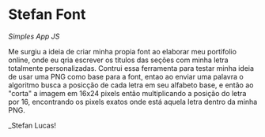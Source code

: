 # Stefan Font
_Simples App JS_

Me surgiu a ideia de criar minha propia font ao elaborar meu portifolio online, onde eu qria escrever os titulos das seções com minha letra totalmente personalizadas.
Contrui essa ferramenta para testar minha ideia de usar uma PNG como base para a font, entao ao enviar uma palavra o algoritmo busca a posicção de cada letra em seu alfabeto base,
e então ao "corta" a imagem em 16x24 pixels então multiplicando a posição do letra por 16, encontrando os pixels exatos onde está aquela letra dentro da minha PNG.


_Stefan Lucas!
